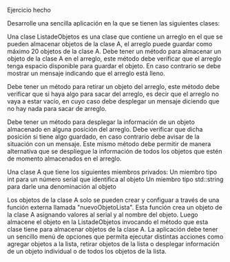 Ejercicio hecho

Desarrolle una sencilla aplicación en la que se tienen las siguientes clases:

Una clase ListadeObjetos es una clase que contiene un arreglo en el que se pueden almacenar objetos de la clase A, el arreglo puede guardar como máximo 20 objetos de la clase A.
Debe tener un método para almacenar un objeto de la clase A en el arreglo, este método debe verificar que el arreglo tenga espacio disponible para guardar el objeto. En caso contrario se debe mostrar un mensaje indicando que el arreglo está lleno.

Debe tener un método para retirar un objeto del arreglo, este método debe verificar que si haya algo para sacar del arreglo, es decir que el arreglo no vaya a estar vacío, en cuyo caso debe desplegar un mensaje diciendo que no hay nada para sacar de arreglo.

Debe tener un método para desplegar la información de un objeto almacenado en alguna posición del arreglo. Debe verificar que dicha posición si tiene algo guardado, en caso contrario debe avisar de la situación con un mensaje. Este mismo método debe permitir de manera alternativa que se despliegue la información de todos los objetos que estén de momento almacenados en el arreglo.

Una clase A que tiene los siguientes miembros privados: Un miembro tipo int para un número serial que identifica al objeto
Un miembro tipo std::string para darle una denominación al objeto

Los objetos de la clase A solo se pueden crear y configuar a través de una función externa llamada "nuevoObjetoLista". Esta función crea un objeto de la clase A asignando valores al serial y al nombre del objeto. Luego almacene el objeto en la ListadeObjetos invocando el método que esta clase tiene para almacenar objetos de la clase A.
La aplicación debe tener un sencillo menú de opciones que permita ejecutar distintas acciones como agregar objetos a la lista, retirar objetos de la lista o desplegar información de un objeto individual o de todos los objetos de la lista.
